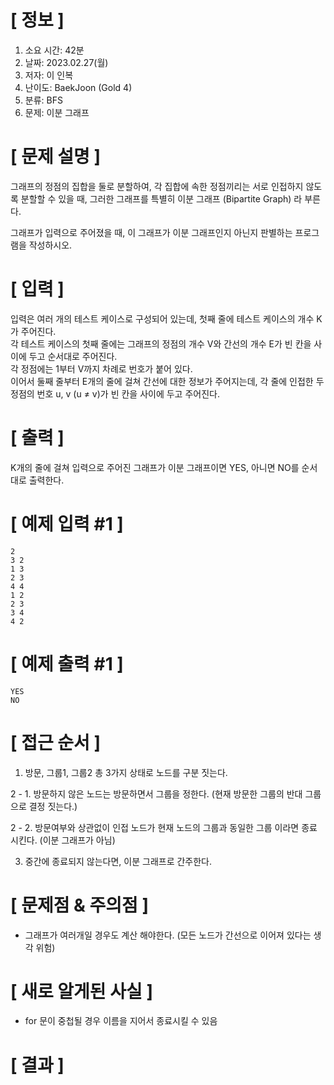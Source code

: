 # **[ 정보 ]**
1. 소요 시간: 42분
2. 날짜: 2023.02.27(월)
3. 저자: 이 인복
4. 난이도: BaekJoon (Gold 4)
5. 분류: BFS
6. 문제: 이분 그래프

# **[ 문제 설명 ]**
그래프의 정점의 집합을 둘로 분할하여, 각 집합에 속한 정점끼리는 서로 인접하지 않도록 분할할 수 있을 때, 그러한 그래프를 특별히 이분 그래프 (Bipartite Graph) 라 부른다.

그래프가 입력으로 주어졌을 때, 이 그래프가 이분 그래프인지 아닌지 판별하는 프로그램을 작성하시오.

# **[ 입력 ]**
입력은 여러 개의 테스트 케이스로 구성되어 있는데, 첫째 줄에 테스트 케이스의 개수 K가 주어진다.   
각 테스트 케이스의 첫째 줄에는 그래프의 정점의 개수 V와 간선의 개수 E가 빈 칸을 사이에 두고 순서대로 주어진다.  
각 정점에는 1부터 V까지 차례로 번호가 붙어 있다.   
이어서 둘째 줄부터 E개의 줄에 걸쳐 간선에 대한 정보가 주어지는데, 각 줄에 인접한 두 정점의 번호 u, v (u ≠ v)가 빈 칸을 사이에 두고 주어진다.

# **[ 출력 ]**
K개의 줄에 걸쳐 입력으로 주어진 그래프가 이분 그래프이면 YES, 아니면 NO를 순서대로 출력한다.

# **[ 예제 입력 #1 ]**
    2
    3 2
    1 3
    2 3
    4 4
    1 2
    2 3
    3 4
    4 2

# **[ 예제 출력 #1 ]**
    YES
    NO

# **[ 접근 순서 ]**
1. 방문, 그룹1, 그룹2 총 3가지 상태로 노드를 구분 짓는다.

2 - 1. 방문하지 않은 노드는 방문하면서 그룹을 정한다. (현재 방문한 그룹의 반대 그룹으로 결정 짓는다.)

2 - 2. 방문여부와 상관없이 인접 노드가 현재 노드의 그룹과 동일한 그룹 이라면 종료 시킨다. (이분 그래프가 아님)

3. 중간에 종료되지 않는다면, 이분 그래프로 간주한다.

# **[ 문제점 & 주의점 ]**
- 그래프가 여러개일 경우도 계산 해야한다. (모든 노드가 간선으로 이어져 있다는 생각 위험)

# **[ 새로 알게된 사실 ]**
- for 문이 중첩될 경우 이름을 지어서 종료시킬 수 있음

# **[ 결과 ]**
